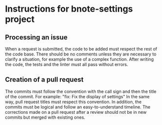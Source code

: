 # Instructions for bnote-settings project

## Processing an issue
When a request is submitted, the code to be added must respect the rest of the code base. There should be no comments unless they are necessary to clarify a situation, for example the use of a complex function.
After writing the code, the tests and the linter must all pass without errors.

## Creation of a pull request
The commits must follow the convention with the call sign and then the title of the commit. For example:
"fix: Fix the display of settings"
In the same way, pull request titles must respect this convention. In addition, the commits must be logical and follow an easy-to-understand timeline. The corrections made on a pull request after a review should not be in new commits but merged with existing ones.
